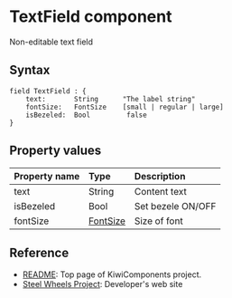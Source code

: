 # TextField component
Non-editable text field

## Syntax
````
field TextField : {
    text:       String      "The label string"
    fontSize:   FontSize    [small | regular | large]
    isBezeled:  Bool         false
}
````

## Property values
|Property name  |Type   |Description        |
|:--            |:--    |:--                | 
|text           |String |Content text       |
|isBezeled      |Bool   |Set bezele ON/OFF  |
|fontSize       |[FontSize](https://github.com/steelwheels/KiwiScript/blob/master/KiwiLibrary/Document/Enum/FontSize.md) | Size of font |

## Reference
* [README](https://github.com/steelwheels/KiwiCompnents): Top page of KiwiComponents project.
* [Steel Wheels Project](https://steelwheels.github.io): Developer's web site
